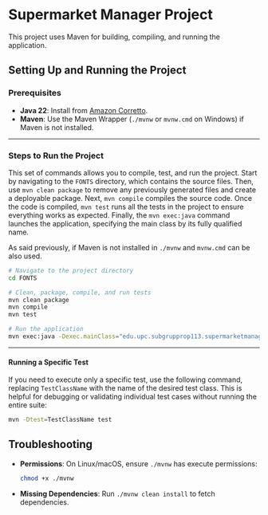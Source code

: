 # Supermarket Manager Project

This project uses Maven for building, compiling, and running the application.

## Setting Up and Running the Project

### Prerequisites
- **Java 22**: Install from [Amazon Corretto](https://aws.amazon.com/corretto/).
- **Maven**: Use the Maven Wrapper (`./mvnw` or `mvnw.cmd` on Windows) if Maven is not installed.

---

### Steps to Run the Project

This set of commands allows you to compile, test, and run the project. Start by navigating to 
the `FONTS` directory, which contains the source files. Then, use `mvn clean package` to remove any 
previously generated files and create a deployable package. Next, `mvn compile` compiles the source 
code. Once the code is compiled, `mvn test` runs all the tests in the project to ensure everything 
works as expected. Finally, the `mvn exec:java` command launches the application, specifying the 
main class by its fully qualified name.

As said previously, if Maven is not installed in `./mvnw` and `mvnw.cmd` can be also used.

```bash
# Navigate to the project directory
cd FONTS

# Clean, package, compile, and run tests
mvn clean package
mvn compile
mvn test

# Run the application
mvn exec:java -Dexec.mainClass="edu.upc.subgrupprop113.supermarketmanager.DomainControllerDriver"
```

---

#### Running a Specific Test

If you need to execute only a specific test, use the following command, replacing `TestClassName` 
with the name of the desired test class. This is helpful for debugging or validating individual 
test cases without running the entire suite:

```bash
mvn -Dtest=TestClassName test
```

## Troubleshooting

- **Permissions**: On Linux/macOS, ensure `./mvnw` has execute permissions:
  ```bash
  chmod +x ./mvnw
  ```
- **Missing Dependencies**: Run `./mvnw clean install` to fetch dependencies.
